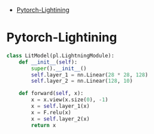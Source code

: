 <!--ts-->
   * [Pytorch-Lightining](#pytorch-lightining)

<!-- Added by: gil_diy, at: Sun 20 Mar 2022 10:29:50 IST -->

<!--te-->

# Pytorch-Lightining

```python
class LitModel(pl.LightningModule):
    def __init__(self):
        super().__init__()
        self.layer_1 = nn.Linear(28 * 28, 128)
        self.layer_2 = nn.Linear(128, 10)

    def forward(self, x):
        x = x.view(x.size(0), -1)
        x = self.layer_1(x)
        x = F.relu(x)
        x = self.layer_2(x)
        return x
```